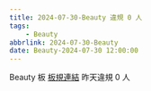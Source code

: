 ```yaml
---
title: 2024-07-30-Beauty 違規 0 人
tags:
    - Beauty
abbrlink: 2024-07-30-Beauty
date: Beauty-2024-07-30 12:00:00
---
```

Beauty 板 [板規連結](https://www.ptt.cc/bbs/Beauty/M.1630069980.A.84B.html)
昨天違規 0 人
